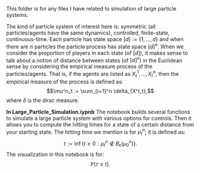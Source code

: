 This folder is for any files I have related to simulation of large particle systems. 

The kind of particle system of interest here is: symmetric (all particles/agents have the same dynamics), controlled, finite-state, continuous-time. 
Each particle has state space $[d]:= \lbrace 1,\dots, d \rbrace$ and when there are $n$ particles the particle process has state space $[d]^n$. When we consider the proportion of players in each state (of $[d]$), it makes sense to talk about a notion of distance between states (of $[d]^n$) in the Euclidean sense by considering the empirical measure process of the particles/agents. That is, if the agents are listed as $X^1_t, \dots, X^n_t$, then the empirical measure of the process is defined as:
$$\mu^n_t := \sum_{i=1}^n \delta_{X^i_t},$$
where $\delta$ is the dirac measure. 

**In Large_Particle_Simulation.iypnb**
    The notebook builds several functions to simulate a large particle system with various options for controls. Then it allows you to compute the hitting times for a state of a certain distance from your starting state. The hitting time we mention is for $\mu^n_t$; it is defined as:
  $$\tau := \inf \lbrace t\geq 0: \mu^n_t \not \in B_{\epsilon}(\mu^n_0) \rbrace.$$ The visualization in this notebook is for:
    $$\mathbb{P} (\tau \leq t).$$
  
